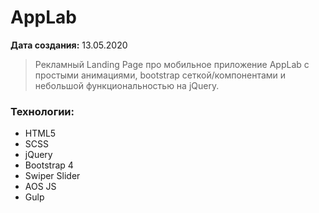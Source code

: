 ﻿# AppLab

**Дата создания:** 13.05.2020

> Рекламный Landing Page про мобильное приложение AppLab с простыми анимациями,
> bootstrap сеткой/компонентами и небольшой функциональностью на jQuery.

### Технологии:

- HTML5
- SCSS
- jQuery
- Bootstrap 4
- Swiper Slider
- AOS JS
- Gulp
